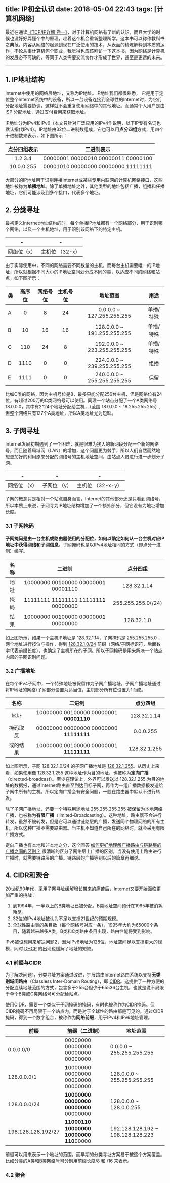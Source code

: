 title: IP初全认识
date: 2018-05-04 22:43
tags: [计算机网络]
---
最近在通读[《TCP/IP详解 卷一》](https://book.douban.com/subject/1088054/)，对于计算机网络有了新的认识，而且大学的时候也没好好弄懂个中的原理，趁着这个机会重新整理所学。这本书可以称作教科书之典范，内容从网络的起源到现在广泛使用的技术，从表面的精炼解释到本质的运作，不论从事计算机何个职业，我觉得也应该拜访一下这本书，因为网络是计算机的发展必不可缺的，等同于人类需要交流协作才形成了世界，甚至是更远的未来。

<hr/>
<!--more-->

## 1. IP地址结构
Internet中使用的网络层地址，又称为IP地址。IP地址我们都很熟悉， 它是用于定位整个Internet系统中的设备，所以一台设备连接到全球性的Internet时，为它们分配地址需要协调，这样就不会重复使用网络中的其他地址。而通常个人用户是由 [ISP](https://baike.baidu.com/item/ISP/10152#viewPageContent) 分配地址，通过支付费用来获取地址。

IP地址分为IPv4和IPv6（本文只针对广泛应用的IPv4作说明，以下IP专有名词也默认指代IPv4）。IP地址由32位二进制数组成，它也可以用**点分四组**方式，用四个十进制数来表示，如下图所示：

|  点分四组表示 |  二进制表示 |
|:------------:|:------------:|
| 1.2.3.4  | 00000001 00000010 00000011 00000100 |
| 10.0.0.255  | 00001010 00000000 00000000 11111111  |

大部分的IP地址用于识别连接Internet或某些专用内联网的计算机网络接口，这些地址被称为**单播地址**。除了单播地址之外，其他类型的地址包括广播，组播和任播地址，它们可能涉及到多个接口，代表多个地址。
<br/>

## 2. 分类寻址
最初定义Internet地址结构的时，每个单播IP地址都有一个网络部分，用于识别哪个网络，以及一个主机地址，用于识别该网络下的特定主机。

| - | - |
|:------------:|:------------:|
|  网络位（x） | 主机位 （32-x）  |



由于实际使用中，不同的网络需要不同数量的主机，而每台主机需要唯一的IP地址，所以就根据不同大小的IP地址空间划分成不同的类，以适应不同的网络和站点，如下图所示：

|类 | 高序位  | 网络号位  | 主机号位  | 地址范围  | 用途  |
| ------------ |:------------:|:------------:|:------------:|:------------:|:------------:|
| A  | 0  | 8  | 24  | 0.0.0.0 ~ 127.255.255.255  | 单播/特殊  |
| B | 10  | 16  | 16  | 128.0.0.0 ~ 191.255.255.255  | 单播/特殊  |
|  C |  110 | 24  | 8  |  192.0.0.0 ~ 223.255.255.255 |  单播/特殊 |
|  D |  1110 | 0  | 0  | 224.0.0.0 ~ 239.255.255.255  | 组播  |
| E  | 1111  | 0  | 0  | 240.0.0.0 ~ 255.255.255.255  |  保留 |

比如C类的网络，因为主机号位是8，最多只能分配256台主机，但是网络位有24位，有超过200万的C类网络号可以使用。同理一个站点分配了一个A类网络号 18.0.0.0，其中有2^24个地址分配给主机，（范围 18.0.0.0 ~ 18.255.255.255）,但整个网络只有127个A类地址，所以A类地址尤为短缺。
<br/>

## 3. 子网寻址
Internet发展初期遇到了一个困难，就是很难为接入的新网段分配一个新的网络号，而且随着局域网（LAN）的增加，这个问题更为棘手，所以人们自然而然地想更加好的利用原来分配的网络号的主机地址空间，由站点人员进行进一步划分子网。

| - | - |-|
|:------------:|:------------:|:---------------:|
| 网络位 （x） | 子网位 （y） | 主机位 （32-x-y） |


子网的概念只是相对一个站点自身而言，Internet的其他部分还是只看到网络号，所以本质上来说，子网寻为IP地址结构增加了一个额外部分，但它没有为地址增加长度。
<br/>
 
### 3.1 子网掩码
**子网掩码是由一台主机或路由器使用的分配位，如何以确定如何从一台主机对应IP地址中获得网络和子网信息**。子网掩码也是以IPv4地址相同的方式（即点分十进制）编写。

| 名称 | 二进制 | 点分四组 |
|:------------:|:------------:|:------------:|
| 地址 | **1**0000000 00**1**00000 0000000**1** 00001110 | 128.32.1.14 |
| 掩码 | **1**1111111 11**1**11111 1111111**1** 00000000 | 255.255.255.0(/24) |
| 结果 | **1**0000000 00**1**00000 0000000**1** 00000000 | 128.32.1.0 |

如上图所示，如果一个主机IP地址是 128.32.1.14，子网掩码是 255.255.255.0 ，两个地址进行按位与操作，得到 <u>128.32.1.0/24</u> 前缀（网络/子网标识符，后面数字代表前缀长度），也确定了主机所在的子网。所以子网掩码是用来解决一个站点内部的子网识别问题。
<br/>

### 3.2 广播地址
在每个IPv4子网中，一个特殊地址被保留作为子网广播地址。子网广播地址通过将IP地址的网络/子网部分设置为适当值，主机部分所有位设置为1而成。

| 名称 | 二进制 | 点分四组 |
|:------------:|:------------:|:------------:|
| 地址 | 10000000 00100000 00000001 **00001110** | 128.32.1.14 |
| 掩码取反 | 00000000 00000000  00000000 **11111111** | 0.0.0.255 |
| 或的结果 | 10000000 00100000 00000001 **11111111** | 128.32.1.255 |

如上图所示，子网 128.32.1.0/24 的子网广播地址是 <u>128.32.1.255</u>。从历史上来看，如果使用像 128.32.1.255 这种地址作为目的地址，也被称为**定向广播**（directed-broadcast）。至少在理论上，外界可以发送以 128.32.1.255 为目的地址的数据报，通过Internet路由直至到达目标子网，再作为一组广播数据报发送给子网中所有的主机。所以定向广播会有安全问题，一般在路由器中默认不进行转发。


除了子网广播地址，还要一个特殊用途地址 <u>255.255.255.255</u> 被保留为本地网络广播，也被称为**有限广播**（limited-Broadcasting）。这种地址，路由器不会进行转发，虽然不被转发，但是它可以通过链路层的广播，发送同个物理网络的所有主机，所以这种广播不需要路由器。当主机不知道自己所在的网络时，就会采用有限广播方式。

定向广播也有本地和非本地之分，这个回答 [如何更好地理解广播路由与链路层的广播之间的区别？](https://www.zhihu.com/question/20643350?sort=created) 很清晰的区分了网络层上广播的区别，当没有使用上路由进行广播时，就需要链路层的广播。链路层的广播等到以后的篇章再细说。
<br/>

## 4. CIDR和聚合
20世纪90年代，采用子网寻址缓解增长带来的痛苦后，Internet又要开始面临更加严重的挑战：
1. 到1994年，一半以上的B类地址已被分配。B类地址空间预计在1995年被消耗殆尽。
2. 32位的IPv4地址被认为不足以支撑21世纪的预期规模。
3. 全球性路由表的条目数（每个网络号对应一条），1995年大约为65000个条目，随着越来越多A类，B类和C类路由条目出现，路由性能将受到影响。

IPv6被设想用来解决问题2，因为IPv6地址为128位，地址空间足以支撑更大的规模，同时  [DHCP](https://baike.baidu.com/item/DHCP/218195?fr=aladdin&fromid=11165431&fromtitle=%EF%BC%A4%EF%BC%A8%EF%BC%A3%EF%BC%B0) 的出现也缓解了地址的短缺。
<br/>

### 4.1 前缀与CIDR
为了解决问题1，分类寻址方案通过改进，扩展路由Internet路由系统以支持**无类别域间路由**（Classless Inter-Domain Routing），即  [CIDR](https://baike.baidu.com/item/%E6%97%A0%E7%B1%BB%E5%9F%9F%E9%97%B4%E8%B7%AF%E7%94%B1/240168?fr=aladdin&fromid=3695195&fromtitle=CIDR)。这提供了一种方便的分配连续地址范围的方式，包含多于255台但少于65536台主机，也就是说不局限于单个B类或C类网络号可分配给站点。

使用CIDR，需要一个类似于子网掩码的掩码，有时也被称作为CIDR掩码。但CIDR掩码不再局限于一个站点内，而是对于全球性的路由都是可见的。通过CIDR掩码，得到一个数字组合，被称作为**网络前缀**，用于IPv4和IPv6地址管理。

前缀 | 前缀（二进制）| 地址范围
---|---|----
0.0.0.0/0 | 00000000 00000000 00000000 00000000 | 0.0.0.0 ~ 255.255.255.255
128.0.0.0/1 | **1**0000000 00000000 00000000 00000000 | 128.0.0.0 ~ 255.255.255.255
128.0.0.0/24 | **10000000 00000000 00000000** 00000000 | 128.0.0.0 ~ 128.0.0.255
198.128.128.192/27 | **11000110 10000000 10000000 110**00000| 192.128.128.192 ~ 198.128.128.223

前缀可以用来表示一个地址的范围，而早期的分类寻址方案易于被这个方案覆盖。比如分类的A类和B类网络号可分别用前缀长度/8 和 /16 来表示。
<br/>

### 4.2 聚合

